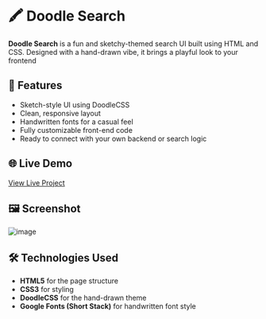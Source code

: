 # 🖍️ Doodle Search

**Doodle Search** is a fun and sketchy-themed search UI built using HTML and CSS. Designed with a hand-drawn vibe, it brings a playful look to your frontend 

## 🎨 Features

- Sketch-style UI using DoodleCSS
- Clean, responsive layout
- Handwritten fonts for a casual feel
- Fully customizable front-end code
- Ready to connect with your own backend or search logic

## 🌐 Live Demo

[View Live Project]()

## 🖼️ Screenshot

![image]()

## 🛠️ Technologies Used

- **HTML5** for the page structure  
- **CSS3** for styling  
- **DoodleCSS** for the hand-drawn theme  
- **Google Fonts (Short Stack)** for handwritten font style
